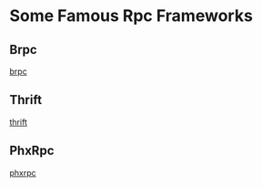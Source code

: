 # Some Famous Rpc Frameworks

## Brpc
[brpc](https://github.com/brpc/brpc)
## Thrift
[thrift](https://github.com/apache/thrift)
## PhxRpc
[phxrpc](https://github.com/Tencent/phxrpc)
